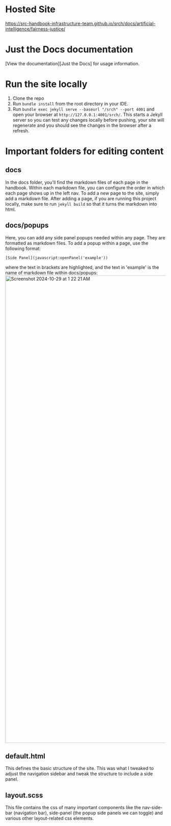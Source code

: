 # Hosted Site
https://src-handbook-infrastructure-team.github.io/srch/docs/artificial-intelligence/fairness-justice/

# Just the Docs documentation

[View the documentation][Just the Docs] for usage information.


# Run the site locally

1. Clone the repo
2. Run `bundle install` from the root directory in your IDE.
3. Run `bundle exec jekyll serve --baseurl "/srch" --port 4001` and open your browser at `http://127.0.0.1:4001/srch/`. This starts a Jekyll server so you can test any changes locally before pushing, your site will regenerate and you should see the changes in the browser after a refresh.

# Important folders for editing content
## docs
In the docs folder, you'll find the markdown files of each page in the handbook. Within each markdown file, you can configure the order in which each page shows up in the left nav.
To add a new page to the site, simply add a markdown file. After adding a page, if you are running this project locally, make sure to run `jekyll build` so that it turns the markdown into html. 

## docs/popups
Here, you can add any side panel popups needed within any page. They are formatted as markdown files.
To add a popup within a page, use the following format:
```
[Side Panel](javascript:openPanel('example'))
```
where the text in brackets are highlighted, and the text in 'example' is the name of markdown file within docs/popups:
<img width="1469" alt="Screenshot 2024-10-29 at 1 22 21 AM" src="https://github.com/user-attachments/assets/6eaaf719-5326-423c-9555-38558f2e2212">

## default.html
This defines the basic structure of the site. This was what I tweaked to adjust the navigation sidebar and tweak the structure to include a side panel.

## layout.scss
This file contains the css of many important components like the nav-side-bar (navigation bar), side-panel (the popup side panels we can toggle) and various other layout-related css elements.
